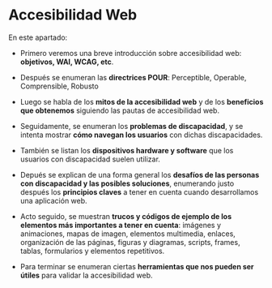 # Accesibilidad Web

En este apartado:

- Primero veremos una breve introducción sobre accesibilidad web: **objetivos, WAI, WCAG, etc**.

- Después se enumeran las **directrices POUR**: Perceptible, Operable, Comprensible, Robusto

- Luego se habla de los **mitos de la accesibilidad web** y de los **beneficios que obtenemos** siguiendo las pautas de accesibilidad web.

- Seguidamente, se enumeran los **problemas de discapacidad**, y se intenta mostrar **cómo navegan los usuarios** con dichas discapacidades.

- También se listan los **dispositivos hardware y software** que los usuarios con discapacidad suelen utilizar.

- Depués se explican de una forma general los **desafíos de las personas con discapacidad y las posibles soluciones**, enumerando justo después los **principios claves** a tener en cuenta cuando desarrollamos una aplicación web.

- Acto seguido, se muestran **trucos y códigos de ejemplo de los elementos más importantes a tener en cuenta**: imágenes y animaciones, mapas de imagen, elementos multimedia, enlaces, organización de las páginas, figuras y diagramas, scripts, frames, tablas, formularios y elementos repetitivos.

- Para terminar se enumeran ciertas **herramientas que nos pueden ser útiles** para validar la accesibilidad web.
